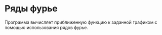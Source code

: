 # Ряды фурье

Программа вычисляет приближенную функцию к заданной графиком с помощью использования рядов фурье.
